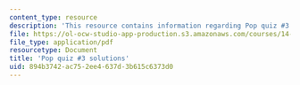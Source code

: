 ```yaml
---
content_type: resource
description: 'This resource contains information regarding Pop quiz #3 solutions.'
file: https://ol-ocw-studio-app-production.s3.amazonaws.com/courses/14-73-the-challenge-of-world-poverty-spring-2011/894b3742ac752ee4637d3b615c6373d0_MIT14_73S11_quiz3_sol.pdf
file_type: application/pdf
resourcetype: Document
title: 'Pop quiz #3 solutions'
uid: 894b3742-ac75-2ee4-637d-3b615c6373d0
---
```

